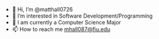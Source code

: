- 👋 Hi, I’m @matthall0726
- 👀 I’m interested in Software Development/Programming  
- 🌱 I am currently a Computer Science Major
- 📫 How to reach me mhall087@fiu.edu

<!---
matthall0726/matthall0726 is a ✨ special ✨ repository because its `README.md` (this file) appears on your GitHub profile.
You can click the Preview link to take a look at your changes.
--->

